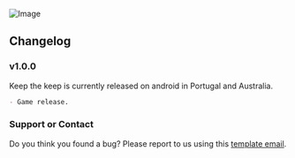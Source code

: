 ![Image](https://drive.google.com/uc?export=view&id=1k1XfyCoH4iK6ESZfqun0SH4UWojbD9UK)

## Changelog

### v1.0.0

Keep the keep is currently released on android in Portugal and Australia.

```markdown
- Game release.
```

### Support or Contact

Do you think you found a bug? Please report to us using this [template email](mailto:keepthekeepgame@gmail.com?Subject=BugReport&Body=To&20help&20us&20understand&20the&20issue&20please&20provide&20us&20the&20following&20information:$0$0-&20Game&20version&20(can&20be&20found&20in&20the&20'Info'&20button&20in&20the&20welcome&20screen)$0-&20Operating&20System&20version&20(iOS&20or&20android)$0-&20Steps&20to&20reproduce&20the&20issue$0-&20Attach&20a&20screenshot&20if&20possible).


